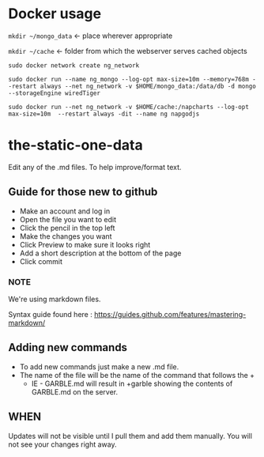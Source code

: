# Docker usage

`mkdir ~/mongo_data` <- place wherever appropriate

`mkdir ~/cache` <- folder from which the webserver serves cached objects

`sudo docker network create ng_network`

`sudo docker run --name ng_mongo --log-opt max-size=10m --memory=768m --restart always --net ng_network -v $HOME/mongo_data:/data/db -d mongo --storageEngine wiredTiger`

`sudo docker run --net ng_network -v $HOME/cache:/napcharts --log-opt max-size=10m  --restart always -dit --name ng napgodjs`


# the-static-one-data

Edit any of the .md files.  To help improve/format text.

## Guide for those new to github

* Make an account and log in
* Open the file you want to edit
* Click the pencil in the top left
* Make the changes you want
* Click Preview to make sure it looks right
* Add a short description at the bottom of the page
* Click commit

### NOTE

We're using markdown files. 

Syntax guide found here : https://guides.github.com/features/mastering-markdown/

## Adding new commands

* To add new commands just make a new .md file.
* The name of the file will be the name of the command that follows the +
   * IE - GARBLE.md will result in +garble showing the contents of GARBLE.md on the server.
   
   
## WHEN

Updates will not be visible until I pull them and add them manually.  You will not see your changes right away.
